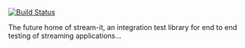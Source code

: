[![Build Status](https://travis-ci.org/laserdisc-io/stream-it.svg?branch=master)](https://travis-ci.org/laserdisc-io/stream-it)

The future home of stream-it, an integration test library for end to end testing of streaming applications...


